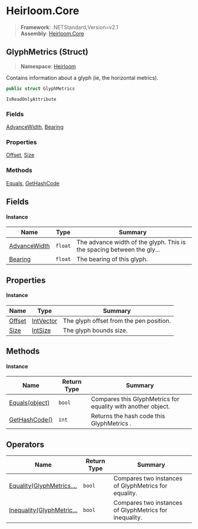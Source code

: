 # Heirloom.Core

> **Framework**: .NETStandard,Version=v2.1  
> **Assembly**: [Heirloom.Core][0]

## GlyphMetrics (Struct)

> **Namespace**: [Heirloom][0]

Contains information about a glyph (ie, the horizontal metrics).

```cs
public struct GlyphMetrics
```

`IsReadOnlyAttribute`

### Fields

[AdvanceWidth][1], [Bearing][2]

### Properties

[Offset][3], [Size][4]

### Methods

[Equals][5], [GetHashCode][6]

## Fields

#### Instance

| Name              | Type    | Summary                                                                |
|-------------------|---------|------------------------------------------------------------------------|
| [AdvanceWidth][1] | `float` | The advance width of the glyph. This is the spacing between the gly... |
| [Bearing][2]      | `float` | The bearing of this glyph.                                             |

## Properties

#### Instance

| Name        | Type           | Summary                                 |
|-------------|----------------|-----------------------------------------|
| [Offset][3] | [IntVector][7] | The glyph offset from the pen position. |
| [Size][4]   | [IntSize][8]   | The glyph bounds size.                  |

## Methods

#### Instance

| Name                | Return Type | Summary                                                      |
|---------------------|-------------|--------------------------------------------------------------|
| [Equals(object)][5] | `bool`      | Compares this GlyphMetrics for equality with another object. |
| [GetHashCode()][6]  | `int`       | Returns the hash code this GlyphMetrics .                    |

## Operators

| Name                            | Return Type | Summary                                                |
|---------------------------------|-------------|--------------------------------------------------------|
| [Equality(GlyphMetrics,...][9]  | `bool`      | Compares two instances of GlyphMetrics for equality.   |
| [Inequality(GlyphMetric...][10] | `bool`      | Compares two instances of GlyphMetrics for inequality. |

[0]: ../../Heirloom.Core.md
[1]: GlyphMetrics/AdvanceWidth.md
[2]: GlyphMetrics/Bearing.md
[3]: GlyphMetrics/Offset.md
[4]: GlyphMetrics/Size.md
[5]: GlyphMetrics/Equals.md
[6]: GlyphMetrics/GetHashCode.md
[7]: IntVector.md
[8]: IntSize.md
[9]: GlyphMetrics/op_Equality.md
[10]: GlyphMetrics/op_Inequality.md
